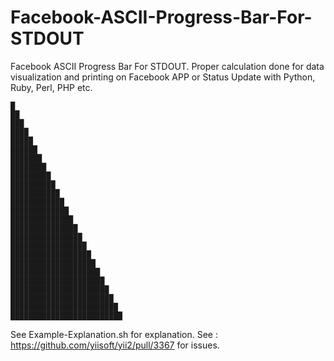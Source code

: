 # Facebook-ASCII-Progress-Bar-For-STDOUT
Facebook ASCII Progress Bar For STDOUT. Proper calculation done for data visualization and printing on Facebook APP or Status Update with Python, Ruby, Perl, PHP etc.

````
█
██ 
███
████
█████
██████
███████
████████
█████████
██████████
███████████
████████████
█████████████
██████████████
███████████████
████████████████
█████████████████
██████████████████
███████████████████
████████████████████
█████████████████████
██████████████████████
███████████████████████
████████████████████████
█████████████████████████

````

See Example-Explanation.sh for explanation. See : https://github.com/yiisoft/yii2/pull/3367 for issues.
